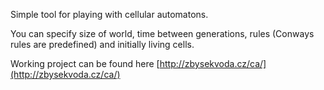 Simple tool for playing with cellular automatons. 

You can specify size of world, time between generations, rules (Conways rules are predefined) and initially living cells.

Working project can be found here [http://zbysekvoda.cz/ca/](http://zbysekvoda.cz/ca/)
